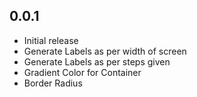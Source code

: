 ## 0.0.1

* Initial release
* Generate Labels as per width of screen
* Generate Labels as per steps given
* Gradient Color for Container
* Border Radius 


